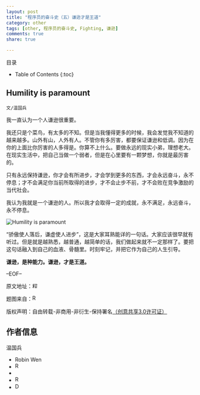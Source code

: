 ```yaml
---
layout: post
title: "程序员的奋斗史（五）谦逊才是王道"
category: other
tags: [other, 程序员的奋斗史, Fighting, 谦逊]
comments: true
share: true

---
```



目录

* Table of Contents
{:toc}

## Humility is paramount ##

`文/温国兵`

我一直认为一个人谦逊很重要。

我还只是个菜鸟，有太多的不知。但是当我懂得更多的时候，我会发觉我不知道的越来越多。山外有山，人外有人。不管你有多厉害，都要保证谦逊和低调。因为在你的上面比你厉害的人多得是。你算不上什么。要做永远的现实小弟，理想老大。在现实生活中，把自己当做一个弱者，但是在心里要有一颗梦想，你就是最厉害的。

只有永远保持谦逊，你才会有所进步，才会学到更多的东西，才会永远奋斗，永不停息；才不会满足你当前所取得的进步，才不会止步不前，才不会败在竞争激励的当代社会。

我认为我就是一个谦逊的人。所以我才会取得一定的成就，永不满足，永远奋斗，永不停息。

![Humility is paramount](http://i.imgur.com/VTVvthZ.jpg)

“骄傲使人落后，谦虚使人进步”，这是大家耳熟能详的一句话。大家应该很早就有听过。但是就是越熟悉，越普通，越简单的话，我们做起来就不一定那样了。要把这句话融入到自己的血液、骨髓里。时刻牢记，并把它作为自己的人生引导。

**谦逊，是种能力。谦逊，才是王道。**

–EOF–

原文地址：<a href="http://blog.csdn.net/justdb/article/details/7563517" target="_blank"><img src="http://i.imgur.com/BROigUO.jpg" title="程序员的奋斗史（五）谦逊才是王道" height="16px" width="16px" border="0" alt="程序员的奋斗史（五）谦逊才是王道" /></a>

题图来自：<a href="http://www.mstaires.com/" target="_blank"><img src="http://i.imgur.com/ais1hbw.png" title="Robin's Blog" border="0" alt="Robin's Blog" height="16px" width="16px" /></a>

版权声明：自由转载-非商用-非衍生-保持署名<a href="http://creativecommons.org/licenses/by-nc-nd/3.0/deed.zh" target="_blank">（创意共享3.0许可证）</a>

## 作者信息 ##

温国兵

* Robin Wen
* <a href="mailto:dbarobinwen@gmail.com"><img src="http://i.imgur.com/7yOaC7C.png" title="Robin's Gmail" border="0" height="16px" width="16px" alt="Robin's Gmail" /></a>
* <a href="https://github.com/dbarobin" target="_blank"><i class="fa fa-github"></i></a>
* <a href="https://dbarobin.github.io/" target="_blank"><img src="http://i.imgur.com/dEfMkyt.jpg" title="Robin's Blog" border="0" alt="Robin's Blog" height="16px" width="16px" /></a>
* <a href="http://blog.csdn.net/justdb" target="_blank"><img src="http://i.imgur.com/BROigUO.jpg" title="DBA@Robin's CSDN" height="16px" width="16px" border="0" alt="DBA@Robin's CSDN" /></a>
